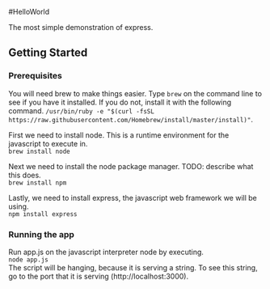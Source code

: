 #HelloWorld

The most simple demonstration of express.

## Getting Started
### Prerequisites

You will need brew to make things easier. Type ``` brew ``` on the command line to see if you have it installed. If you do not, install it with the following command. ``` /usr/bin/ruby -e "$(curl -fsSL https://raw.githubusercontent.com/Homebrew/install/master/install)" ```.

First we need to install node. This is a runtime environment for the javascript to execute in.  
```brew install node```

Next we need to install the node package manager. TODO: describe what this does.  
``` brew install npm ```

Lastly, we need to install express, the javascript web framework we will be using.  
``` npm install express ```


### Running the app

Run app.js on the javascript interpreter node by executing.  
```node app.js```  
The script will be hanging, because it is serving a string. To see this string, go to the port that it is serving (http://localhost:3000).
